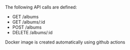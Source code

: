 The following API calls are defined:

- GET /albums
- GET /albums/:id
- POST /albums
- DELETE /albums/:id

Docker image is created automatically using github actions

